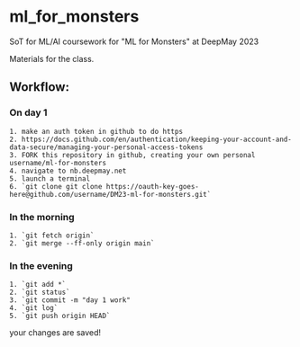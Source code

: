 # ml_for_monsters
SoT for ML/AI coursework for "ML for Monsters" at DeepMay 2023

Materials for the class.

## Workflow:

### On day 1
    1. make an auth token in github to do https
    2. https://docs.github.com/en/authentication/keeping-your-account-and-data-secure/managing-your-personal-access-tokens 
    3. FORK this repository in github, creating your own personal username/ml-for-monsters
    4. navigate to nb.deepmay.net
    5. launch a terminal
    6. `git clone git clone https://oauth-key-goes-here@github.com/username/DM23-ml-for-monsters.git`

### In the morning
    1. `git fetch origin`
    2. `git merge --ff-only origin main`

### In the evening
    1. `git add *`
    2. `git status`
    3. `git commit -m "day 1 work"
    4. `git log`
    5. `git push origin HEAD`

your changes are saved!
